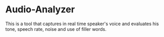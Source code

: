 # Audio-Analyzer

This is a tool that captures in real time speaker's voice and evaluates his tone, speech rate, noise and use of filler words.
